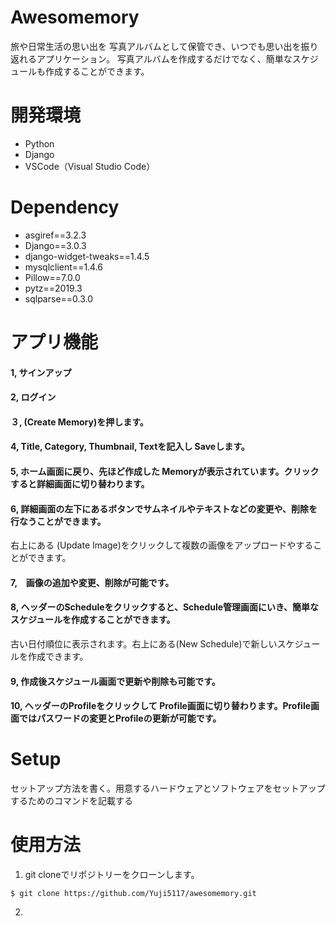 # Awesomemory
旅や日常生活の思い出を 写真アルバムとして保管でき、いつでも思い出を振り返れるアプリケーション。
写真アルバムを作成するだけでなく、簡単なスケジュールも作成することができます。

# 開発環境
- Python
- Django
- VSCode（Visual Studio Code）

# Dependency
- asgiref==3.2.3
- Django==3.0.3
- django-widget-tweaks==1.4.5
- mysqlclient==1.4.6
- Pillow==7.0.0
- pytz==2019.3
- sqlparse==0.3.0

# アプリ機能
#### 1, サインアップ
#### 2, ログイン
#### ３, (Create Memory)を押します。
#### 4, Title, Category, Thumbnail, Textを記入し Saveします。
#### 5, ホーム画面に戻り、先ほど作成した Memoryが表示されています。クリックすると詳細画面に切り替わります。
#### 6, 詳細画面の左下にあるボタンでサムネイルやテキストなどの変更や、削除を行なうことができます。
右上にある (Update Image)をクリックして複数の画像をアップロードやすることができます。
#### 7,　画像の追加や変更、削除が可能です。
#### 8, ヘッダーのScheduleをクリックすると、Schedule管理画面にいき、簡単なスケジュールを作成することができます。
古い日付順位に表示されます。右上にある(New Schedule)で新しいスケジュールを作成できます。
#### 9, 作成後スケジュール画面で更新や削除も可能です。
#### 10, ヘッダーのProfileをクリックして Profile画面に切り替わります。Profile画面ではパスワードの変更とProfileの更新が可能です。

# Setup
セットアップ方法を書く。用意するハードウェアとソフトウェアをセットアップするためのコマンドを記載する

# 使用方法
1. git cloneでリポジトリーをクローンします。
```
$ git clone https://github.com/Yuji5117/awesomemory.git
```
2. 





